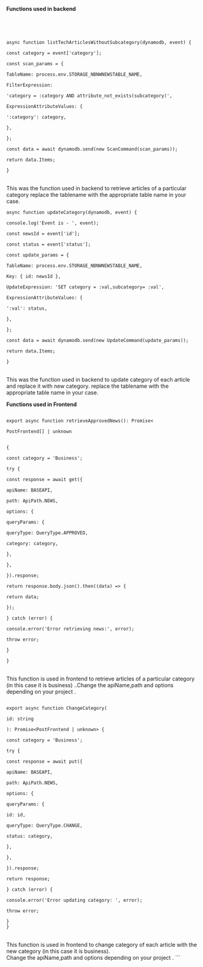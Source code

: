 **Functions used in backend**

<br />

```


async function listTechArticlesWithoutSubcategory(dynamodb, event) {

const category = event['category'];

const scan_params = {

TableName: process.env.STORAGE_NBNWNEWSTABLE_NAME,

FilterExpression:

'category = :category AND attribute_not_exists(subcategory)',

ExpressionAttributeValues: {

':category': category,

},

};

const data = await dynamodb.send(new ScanCommand(scan_params));

return data.Items;

}

```

<br />
This was the function used in backend to retrieve articles of a particular category  replace the tablename with the appropriate table name in your case.
<br />

```
async function updateCategory(dynamodb, event) {

console.log('Event is - ', event);

const newsId = event['id'];

const status = event['status'];

const update_params = {

TableName: process.env.STORAGE_NBNWNEWSTABLE_NAME,

Key: { id: newsId },

UpdateExpression: 'SET category = :val,subcategory= :val',

ExpressionAttributeValues: {

':val': status,

},

};

const data = await dynamodb.send(new UpdateCommand(update_params));

return data.Items;

}
```

<br />
This was the function used in backend to update category of each article and replace it with new category. replace the tablename with the appropriate table name in your case.

**Functions used in Frontend**

```

export async function retrieveApprovedNews(): Promise<

PostFrontend[] | unknown


{

const category = 'Business';

try {

const response = await get({

apiName: BASEAPI,

path: ApiPath.NEWS,

options: {

queryParams: {

queryType: QueryType.APPROVED,

category: category,

},

},

}).response;

return response.body.json().then((data) => {

return data;

});

} catch (error) {

console.error('Error retrieving news:', error);

throw error;

}

}
```

<br />
This function is used in frontend to retrieve articles of a particular category (in this case it is business) ..Change the apiName,path and options depending on your project .
<br />

```

export async function ChangeCategory(

id: string

): Promise<PostFrontend | unknown> {

const category = 'Business';

try {

const response = await put({

apiName: BASEAPI,

path: ApiPath.NEWS,

options: {

queryParams: {

id: id,

queryType: QueryType.CHANGE,

status: category,

},

},

}).response;

return response;

} catch (error) {

console.error('Error updating category: ', error);

throw error;

}
}
```

<br />
This function is used in frontend to change category of each article with the new category (in this case it is business).
<br />Change the apiName,path and options depending on your project .
```
